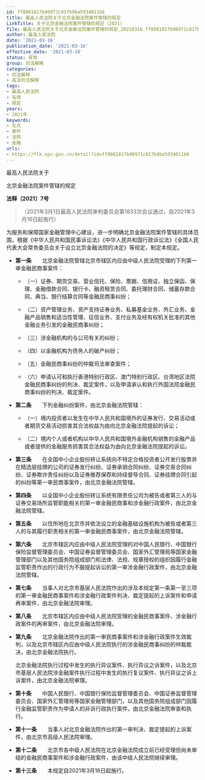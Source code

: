 ```yaml
---
id: ff8081817b96971c017b9ba5934011b6
title: 最高人民法院关于北京金融法院案件管辖的规定
LinkTitle: 关于北京金融法院案件管辖的规定（2021）
file: 最高人民法院关于北京金融法院案件管辖的规定_20210316_ff8081817b96971c017b9ba5934011b6.docx
author: 最高人民法院
date: '2021-03-16'
publication_date: '2021-03-16'
effective_date: '2021-03-16'
status: 有效
group: 司法解释
categories:
- 司法解释
- 高法司法解释
tags:
- 最高人民法院
- 有效
- 规定
years:
- 2021年
keywords:
- 北京
- 案件
- 法院
- 金融
urls:
- https://flk.npc.gov.cn/detail?id=ff8081817b96971c017b9ba5934011b6
---
```


最高人民法院关于

北京金融法院案件管辖的规定

**法释〔2021〕7号**

> （2021年3月1日最高人民法院审判委员会第1833次会议通过，自2021年3月16日起施行）

为服务和保障国家金融管理中心建设，进一步明确北京金融法院案件管辖的具体范围，根据《中华人民共和国民事诉讼法》《中华人民共和国行政诉讼法》《全国人民代表大会常务委员会关于设立北京金融法院的决定》等规定，制定本规定。

- **第一条**　　北京金融法院管辖北京市辖区内应由中级人民法院受理的下列第一审金融民商事案件：

  - （一）证券、期货交易、营业信托、保险、票据、信用证、独立保函、保理、金融借款合同、银行卡、融资租赁合同、委托理财合同、储蓄存款合同、典当、银行结算合同等金融民商事纠纷；

  - （二）资产管理业务、资产支持证券业务、私募基金业务、外汇业务、金融产品销售和适当性管理、征信业务、支付业务及经有权机关批准的其他金融业务引发的金融民商事纠纷；

  - （三）涉金融机构的与公司有关的纠纷；

  - （四）以金融机构为债务人的破产纠纷；

  - （五）金融民商事纠纷的仲裁司法审查案件；

  - （六）申请认可和执行香港特别行政区、澳门特别行政区、台湾地区法院金融民商事纠纷的判决、裁定案件，以及申请承认和执行外国法院金融民商事纠纷的判决、裁定案件。

- **第二条**　　下列金融纠纷案件，由北京金融法院管辖：

  - （一）境内投资者以发生在中华人民共和国境外的证券发行、交易活动或者期货交易活动损害其合法权益为由向北京金融法院提起的诉讼；

  - （二）境内个人或者机构以中华人民共和国境外金融机构销售的金融产品或者提供的金融服务损害其合法权益为由向北京金融法院提起的诉讼。

- **第三条**　　在全国中小企业股份转让系统向不特定合格投资者公开发行股票并在精选层挂牌的公司的证券发行纠纷、证券承销合同纠纷、证券交易合同纠纷、证券欺诈责任纠纷以及证券推荐保荐和持续督导合同、证券挂牌合同引起的纠纷等第一审民商事案件，由北京金融法院管辖。

- **第四条**　　以全国中小企业股份转让系统有限责任公司为被告或者第三人的与证券交易场所监管职能相关的第一审金融民商事和涉金融行政案件，由北京金融法院管辖。

- **第五条**　　以住所地在北京市并依法设立的金融基础设施机构为被告或者第三人的与其履行职责相关的第一审金融民商事案件，由北京金融法院管辖。

- **第六条**　　北京市辖区内应由中级人民法院受理的对中国人民银行、中国银行保险监督管理委员会、中国证券监督管理委员会、国家外汇管理局等国家金融管理部门以及其他国务院组成部门和法律、法规、规章授权的组织因履行金融监管职责作出的行政行为不服提起诉讼的第一审涉金融行政案件，由北京金融法院管辖。

- **第七条**　　当事人对北京市基层人民法院作出的涉及本规定第一条第一至三项的第一审金融民商事案件和涉金融行政案件判决、裁定提起的上诉案件和申请再审案件，由北京金融法院审理。

- **第八条**　　北京市辖区内应由中级人民法院受理的金融民商事案件、涉金融行政案件的再审案件，由北京金融法院审理。

- **第九条**　　北京金融法院作出的第一审民商事案件和涉金融行政案件生效裁判，以及北京市辖区内应由中级人民法院执行的涉金融民商事纠纷的仲裁裁决，由北京金融法院执行。

  北京金融法院执行过程中发生的执行异议案件、执行异议之诉案件，以及北京市基层人民法院涉金融案件执行过程中发生的执行复议案件、执行异议之诉上诉案件，由北京金融法院审理。

- **第十条**　　中国人民银行、中国银行保险监督管理委员会、中国证券监督管理委员会、国家外汇管理局等国家金融管理部门，以及其他国务院组成部门因履行金融监管职责作为申请人的非诉行政执行案件，由北京金融法院审查和执行。

- **第十一条**　　当事人对北京金融法院作出的第一审判决、裁定提起的上诉案件，由北京市高级人民法院审理。

- **第十二条**　　北京市各中级人民法院在北京金融法院成立前已经受理但尚未审结的金融民商事案件和涉金融行政案件，由该中级人民法院继续审理。

- **第十三条**　　本规定自2021年3月16日起施行。
